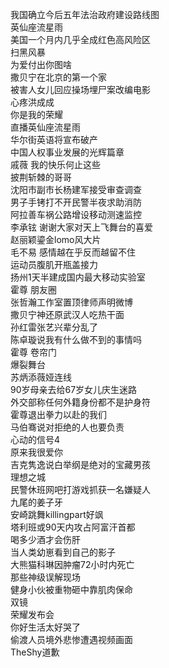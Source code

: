 我国确立今后五年法治政府建设路线图  
英仙座流星雨  
美国一个月内几乎全成红色高风险区  
扫黑风暴  
为爱付出你图啥  
撒贝宁在北京的第一个家  
被害人女儿回应操场埋尸案改编电影  
心疼洪成成  
你是我的荣耀  
直播英仙座流星雨  
华尔街英语将宣布破产  
中国人权事业发展的光辉篇章  
戚薇 我的快乐何止这些  
披荆斩棘的哥哥  
沈阳市副市长杨建军接受审查调查  
男子手铐打不开民警半夜求助消防  
阿拉善车祸公路增设移动测速监控  
李承铉 谢谢大家对天上飞舞台的喜爱  
赵丽颖鎏金lomo风大片  
毛不易 感情越在乎反而越留不住  
运动员腹肌开瓶盖接力  
扬州1天半建成国内最大移动实验室  
霍尊 朋友圈  
张哲瀚工作室置顶律师声明微博  
撒贝宁神还原武汉人吃热干面  
孙红雷张艺兴辈分乱了  
陈卓璇说我有什么做不到的事情吗  
霍尊 卷帘门  
爆裂舞台  
苏炳添薇娅连线  
90岁母亲去给67岁女儿庆生迷路  
外交部称任何外籍身份都不是护身符  
霍尊退出拳力以赴的我们  
马伯骞说对拒绝的人也要负责  
心动的信号4  
原来我很爱你  
吉克隽逸说白举纲是绝对的宝藏男孩  
理想之城  
民警休班网吧打游戏抓获一名嫌疑人  
九尾的姜子牙  
安崎跳舞killingpart好飒  
塔利班或90天内攻占阿富汗首都  
喝多少酒才会伤肝  
当人类幼崽看到自己的影子  
大熊猫科琳因肿瘤72小时内死亡  
那些神级误解现场  
健身小伙被重物砸中靠肌肉保命  
双镜  
荣耀发布会  
你好生活太好哭了  
偷渡人员境外悲惨遭遇视频画面  
TheShy道歉  
